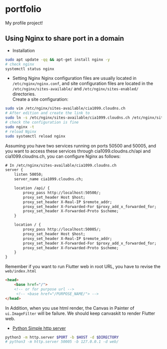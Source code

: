 # portfolio

My profile project!

## Using Nginx to share port in a domain
* Installation
```sh
sudo apt update -qq && apt-get install nginx -y
# check nginx
systemctl status nginx
```
* Setting Nginx
Nginx configuration files are usually located in `/etc/nginx/nginx.conf`, and site configuration files are located in the `/etc/nginx/sites-available/` and `/etc/nginx/sites-enabled/` directories.\
Create a site configuration:
```sh
sudo vim /etc/nginx/sites-available/cia1099.cloudns.ch
# After edition and create the link to
sudo ln -s /etc/nginx/sites-available/cia1099.cloudns.ch /etc/nginx/sites-enabled/
# check the configuration is fine
sudo nginx -t
# reload Nginx
sudo systemctl reload nginx
```
Assuming you have two services running on ports 50500 and 50005, and you want to access these services through cia1099.cloudns.ch/api and cia1099.cloudns.ch, you can configure Nginx as follows:
```txt
# In /etc/nginx/sites-available/cia1099.cloudns.ch
server {
    listen 50050;
    server_name cia1099.cloudns.ch;

    location /api/ {
        proxy_pass http://localhost:50500/;
        proxy_set_header Host $host;
        proxy_set_header X-Real-IP $remote_addr;
        proxy_set_header X-Forwarded-For $proxy_add_x_forwarded_for;
        proxy_set_header X-Forwarded-Proto $scheme;
    }

    location / {
        proxy_pass http://localhost:50005/;
        proxy_set_header Host $host;
        proxy_set_header X-Real-IP $remote_addr;
        proxy_set_header X-Forwarded-For $proxy_add_x_forwarded_for;
        proxy_set_header X-Forwarded-Proto $scheme;
    }
}
```
Remember if you want to run Flutter web in root URL, you have to revise the `web/index.html`
```html
<head>
    <base href="/">
    <!-- or for purpose url -->
     <!-- <base href="/PURPOSE_NAME/"> -->
</head>
```
In Addition, when you use html render, the Canvas in Painter of `ui.ImageFilter` will be failure. We should keep canvaskit to render Flutter web.
* [Python Simple http server](https://fig.io/manual/python/http.server)
```sh
python3 -m http.server $PORT -b $HOST -d $DIRECTORY
# python3 -m http.server 50005 -b 127.0.0.1 -d web/
```


